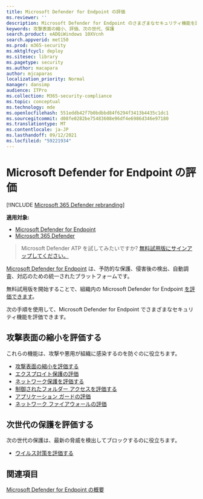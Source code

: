 ```yaml
---
title: Microsoft Defender for Endpoint の評価
ms.reviewer: ''
description: Microsoft Defender for Endpoint のさまざまなセキュリティ機能を評価します。
keywords: 攻撃表面の縮小、評価、次の世代、保護
search.product: eADQiWindows 10XVcnh
search.appverid: met150
ms.prod: m365-security
ms.mktglfcycl: deploy
ms.sitesec: library
ms.pagetype: security
ms.author: macapara
author: mjcaparas
localization_priority: Normal
manager: dansimp
audience: ITPro
ms.collection: M365-security-compliance
ms.topic: conceptual
ms.technology: mde
ms.openlocfilehash: 551eddb42f7b0bdbbd84f6294f3413b4435c1dc1
ms.sourcegitcommit: d08fe0282be75483608e96df4e6986d346e97180
ms.translationtype: MT
ms.contentlocale: ja-JP
ms.lasthandoff: 09/12/2021
ms.locfileid: "59221934"
---
```

# <a name="evaluate-microsoft-defender-for-endpoint"></a>Microsoft Defender for Endpoint の評価 

[!INCLUDE [Microsoft 365 Defender rebranding](../../includes/microsoft-defender.md)]

**適用対象:**
- [Microsoft Defender for Endpoint](https://go.microsoft.com/fwlink/p/?linkid=2154037)
- [Microsoft 365 Defender](https://go.microsoft.com/fwlink/?linkid=2118804)

> Microsoft Defender ATP を試してみたいですか? [無料試用版にサインアップしてください。](https://signup.microsoft.com/create-account/signup?products=7f379fee-c4f9-4278-b0a1-e4c8c2fcdf7e&ru=https://aka.ms/MDEp2OpenTrial?ocid=docs-wdatp-enablesiem-abovefoldlink)

[Microsoft Defender for Endpoint](https://go.microsoft.com/fwlink/?linkid=2154037) は、予防的な保護、侵害後の検出、自動調査、対応のための統一されたプラットフォームです。

無料試用版を開始することで、組織内の Microsoft Defender for Endpoint [を評価できます](https://signup.microsoft.com/create-account/signup?products=7f379fee-c4f9-4278-b0a1-e4c8c2fcdf7e&ru=https://aka.ms/MDEp2OpenTrial)。

次の手順を使用して、Microsoft Defender for Endpoint でさまざまなセキュリティ機能を評価できます。

## <a name="evaluate-attack-surface-reduction"></a>攻撃表面の縮小を評価する

これらの機能は、攻撃や悪用が組織に感染するのを防ぐのに役立ちます。

- [攻撃表面の縮小を評価する](./evaluate-attack-surface-reduction.md)
- [エクスプロイト保護の評価](./evaluate-exploit-protection.md)
- [ネットワーク保護を評価する](./evaluate-exploit-protection.md)
- [制御されたフォルダー アクセスを評価する](./evaluate-controlled-folder-access.md)
- [アプリケーション ガードの評価](/windows/security/threat-protection/microsoft-defender-application-guard/test-scenarios-md-app-guard)
- [ネットワーク ファイアウォールの評価](/windows/security/threat-protection/windows-firewall/evaluating-windows-firewall-with-advanced-security-design-examples)

## <a name="evaluate-next-generation-protection"></a>次世代の保護を評価する

次の世代の保護は、最新の脅威を検出してブロックするのに役立ちます。

- [ウイルス対策を評価する](/windows/security/threat-protection/microsoft-defender-antivirus/evaluate-microsoft-defender-antivirus)

## <a name="see-also"></a>関連項目

[Microsoft Defender for Endpoint の概要](microsoft-defender-endpoint.md)
